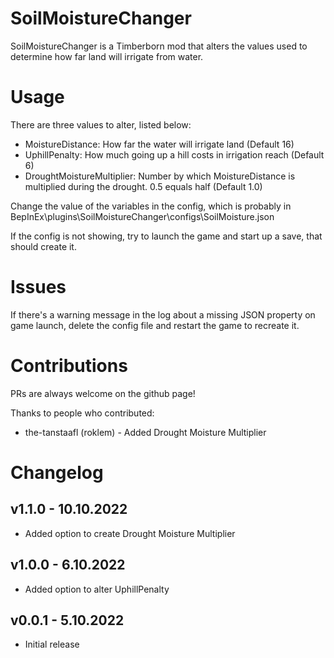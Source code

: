 # SoilMoistureChanger

SoilMoistureChanger is a Timberborn mod that alters the values used to determine how far land will irrigate from water.

# Usage

There are three values to alter, listed below:
* MoistureDistance: How far the water will irrigate land (Default 16)
* UphillPenalty: How much going up a hill costs in irrigation reach (Default 6)
* DroughtMoistureMultiplier: Number by which MoistureDistance is multiplied during the drought. 0.5 equals half (Default 1.0)

Change the value of the variables in the config, which is probably in BepInEx\plugins\SoilMoistureChanger\configs\SoilMoisture.json

If the config is not showing, try to launch the game and start up a save, that should create it.

# Issues

If there's a warning message in the log about a missing JSON property on game launch, delete the config file and restart the game to recreate it.

# Contributions
PRs are always welcome on the github page!

Thanks to people who contributed:
* the-tanstaafl (roklem) - Added Drought Moisture Multiplier

# Changelog

## v1.1.0 - 10.10.2022
- Added option to create Drought Moisture Multiplier

## v1.0.0 - 6.10.2022
- Added option to alter UphillPenalty

## v0.0.1 - 5.10.2022
- Initial release